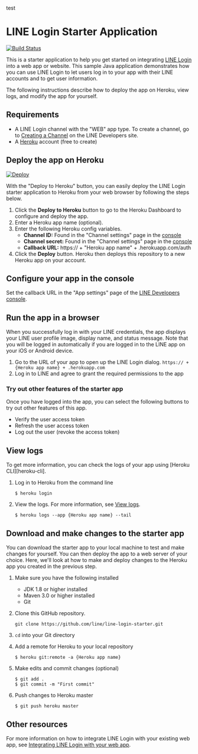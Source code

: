 test

# LINE Login Starter Application
[![Build Status](https://travis-ci.org/line/line-login-starter.svg?branch=master)](https://travis-ci.org/line/line-login-starter)

This is a starter application to help you get started on integrating [LINE Login](https://developers.line.me/en/docs/line-login/overview/) into a web app or website. This sample Java application demonstrates how you can use LINE Login to let users log in to your app with their LINE accounts and to get user information.

The following instructions describe how to deploy the app on Heroku, view logs, and modify the app for yourself.

## Requirements

- A LINE Login channel with the "WEB" app type. To create a channel, go to [Creating a Channel](https://developers.line.me/web-api/channel-registration) on the LINE Developers site.
- A [Heroku](https://dashboard.heroku.com/) account (free to create)

## Deploy the app on Heroku

[![Deploy](https://www.herokucdn.com/deploy/button.svg)](https://heroku.com/deploy?template=https://github.com/line/line-login-starter/)

With the "Deploy to Heroku" button, you can easily deploy the LINE Login starter application to Heroku from your web browser by following the steps below.

1. Click the **Deploy to Heroku** button to go to the Heroku Dashboard to configure and deploy the app.
2. Enter a Heroku app name (optional).
3. Enter the following Heroku config variables.
    - **Channel ID:** Found in the "Channel settings" page in the [console](https://developers.line.me/console/)
    - **Channel secret:** Found in the "Channel settings" page in the [console](https://developers.line.me/console/)
    - **Callback URL:** https:// + "Heroku app name" + .herokuapp.com/auth
4. Click the **Deploy** button. Heroku then deploys this repository to a new Heroku app on your account.

## Configure your app in the console

Set the callback URL in the "App settings" page of the [LINE Developers console](https://developers.line.me/console/).

## Run the app in a browser

When you successfully log in with your LINE credentials, the app displays your LINE user profile image, display name, and status message. Note that you will be logged in automatically if you are logged in to the LINE app on your iOS or Android device.

1. Go to the URL of your app to open up the LINE Login dialog. `https:// + {Heroku app name} + .herokuapp.com`  
2. Log in to LINE and agree to grant the required permissions to the app


### Try out other features of the starter app
Once you have logged into the app, you can select the following buttons to try out other features of this app.

- Verify the user access token
- Refresh the user access token
- Log out the user (revoke the access token)

## View logs
To get more information, you can check the logs of your app using [Heroku CLI][heroku-cli].

1. Log in to Heroku from the command line

    ```shell
    $ heroku login
    ```

1. View the logs. For more information, see [View logs](https://devcenter.heroku.com/articles/logging#view-logs).

    ```shell
    $ heroku logs --app {Heroku app name} --tail
    ```

## Download and make changes to the starter app

You can download the starter app to your local machine to test and make changes for yourself. You can then deploy the app to a web server of your choice. Here, we'll look at how to make and deploy changes to the Heroku app you created in the previous step.

1. Make sure you have the following installed
    - JDK 1.8 or higher installed
    - Maven 3.0 or higher installed
    - Git

1. Clone this GitHub repository.

    ```shell
    git clone https://github.com/line/line-login-starter.git
    ```

1. `cd` into your Git directory
1. Add a remote for Heroku to your local repository

    ```shell
    $ heroku git:remote -a {Heroku app name}
    ```

1. Make edits and commit changes (optional)

    ```shell
    $ git add .
    $ git commit -m "First commit"
    ```

1. Push changes to Heroku master

    ```shell
    $ git push heroku master
    ```

## Other resources

For more information on how to integrate LINE Login with your existing web app, see [Integrating LINE Login with your web app](https://developers.line.me/en/docs/line-login/web/integrate-line-login/).
